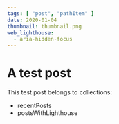 ```yaml
---
tags: [ "post", "pathItem" ]
date: 2020-01-04
thumbnail: thumbnail.png
web_lighthouse:
  - aria-hidden-focus
---
```


# A test post

This test post belongs to collections:
+ recentPosts
+ postsWithLighthouse